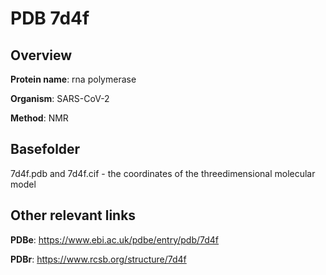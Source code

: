 # PDB 7d4f

## Overview

**Protein name**: rna polymerase

**Organism**: SARS-CoV-2

**Method**: NMR



## Basefolder

7d4f.pdb and 7d4f.cif - the coordinates of the threedimensional molecular model



## Other relevant links 
**PDBe**:  https://www.ebi.ac.uk/pdbe/entry/pdb/7d4f
 
**PDBr**: https://www.rcsb.org/structure/7d4f 

